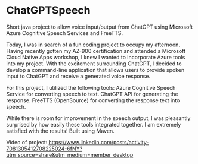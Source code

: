 # ChatGPTSpeech
Short java project to allow voice input/output from ChatGPT using Microsoft Azure Cognitive Speech Services and FreeTTS.

Today, I was in search of a fun coding project to occupy my afternoon. Having recently gotten my AZ-900 certification and attended a Microsoft Cloud Native Apps workshop, I knew I wanted to incorporate Azure tools into my project. With the excitement surrounding ChatGPT, I decided to develop a command-line application that allows users to provide spoken input to ChatGPT and receive a generated voice response.

For this project, I utilized the following tools:
Azure Cognitive Speech Service for converting speech to text.
ChatGPT API for generating the response.
FreeTTS (OpenSource) for converting the response text into speech.

While there is room for improvement in the speech output, I was pleasantly surprised by how easily these tools integrated together. I am extremely satisfied with the results!
Built using Maven.

Video of project: https://www.linkedin.com/posts/activity-7081305412708225024-6fNY?utm_source=share&utm_medium=member_desktop

